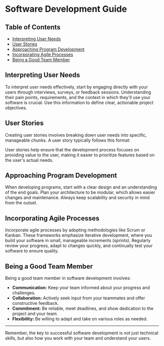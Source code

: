 # Software Development Guide

## Table of Contents
- [Interpreting User Needs](#interpreting-user-needs)
- [User Stories](#user-stories)
- [Approaching Program Development](#approaching-program-development)
- [Incorporating Agile Processes](#incorporating-agile-processes)
- [Being a Good Team Member](#being-a-good-team-member)

## Interpreting User Needs
To interpret user needs effectively, start by engaging directly with your users through interviews, surveys, or feedback sessions. Understanding their pain points, requirements, and the context in which they'll use your software is crucial. Use this information to define clear, actionable project objectives.

## User Stories
Creating user stories involves breaking down user needs into specific, manageable chunks. A user story typically follows this format:


User stories help ensure that the development process focuses on providing value to the user, making it easier to prioritize features based on the user's actual needs.

## Approaching Program Development
When developing programs, start with a clear design and an understanding of the end goals. Plan your architecture to be modular, which allows easier changes and maintenance. Always keep scalability and security in mind from the outset.

## Incorporating Agile Processes
Incorporate agile processes by adopting methodologies like Scrum or Kanban. These frameworks emphasize iterative development, where you build your software in small, manageable increments (sprints). Regularly review your progress, adapt to changes quickly, and continually test your software to ensure quality.

## Being a Good Team Member
Being a good team member in software development involves:
- **Communication:** Keep your team informed about your progress and challenges.
- **Collaboration:** Actively seek input from your teammates and offer constructive feedback.
- **Commitment:** Be reliable, meet deadlines, and show dedication to the project and your team.
- **Flexibility:** Be willing to adapt and take on various roles as needed.

---

Remember, the key to successful software development is not just technical skills, but also how you work with your team and understand your users.
